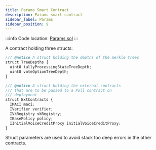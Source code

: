 ```yaml
---
title: Params Smart Contract
description: Params smart contract
sidebar_label: Params
sidebar_position: 9
---
```


:::info
Code location: [Params.sol](https://github.com/privacy-scaling-explorations/maci/blob/dev/contracts/contracts/utils/Params.sol)
:::

A contract holding three structs:

```ts
/// @notice A struct holding the depths of the merkle trees
struct TreeDepths {
  uint8 tallyProcessingStateTreeDepth;
  uint8 voteOptionTreeDepth;
}

/// @notice A struct holding the external contracts
/// that are to be passed to a Poll contract on
/// deployment
struct ExtContracts {
  IMACI maci;
  IVerifier verifier;
  IVkRegistry vkRegistry;
  IBasePolicy policy;
  IInitialVoiceCreditProxy initialVoiceCreditProxy;
}
```

Struct parameters are used to avoid stack too deep errors in the other contracts.
